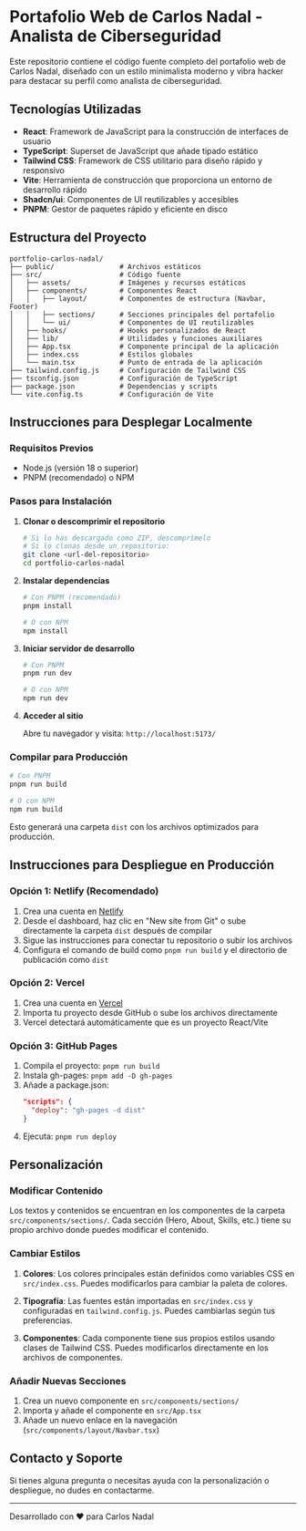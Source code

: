 # Portafolio Web de Carlos Nadal - Analista de Ciberseguridad

Este repositorio contiene el código fuente completo del portafolio web de Carlos Nadal, diseñado con un estilo minimalista moderno y vibra hacker para destacar su perfil como analista de ciberseguridad.

## Tecnologías Utilizadas

- **React**: Framework de JavaScript para la construcción de interfaces de usuario
- **TypeScript**: Superset de JavaScript que añade tipado estático
- **Tailwind CSS**: Framework de CSS utilitario para diseño rápido y responsivo
- **Vite**: Herramienta de construcción que proporciona un entorno de desarrollo rápido
- **Shadcn/ui**: Componentes de UI reutilizables y accesibles
- **PNPM**: Gestor de paquetes rápido y eficiente en disco

## Estructura del Proyecto

```
portfolio-carlos-nadal/
├── public/                # Archivos estáticos
├── src/                   # Código fuente
│   ├── assets/            # Imágenes y recursos estáticos
│   ├── components/        # Componentes React
│   │   ├── layout/        # Componentes de estructura (Navbar, Footer)
│   │   ├── sections/      # Secciones principales del portafolio
│   │   └── ui/            # Componentes de UI reutilizables
│   ├── hooks/             # Hooks personalizados de React
│   ├── lib/               # Utilidades y funciones auxiliares
│   ├── App.tsx            # Componente principal de la aplicación
│   ├── index.css          # Estilos globales
│   └── main.tsx           # Punto de entrada de la aplicación
├── tailwind.config.js     # Configuración de Tailwind CSS
├── tsconfig.json          # Configuración de TypeScript
├── package.json           # Dependencias y scripts
└── vite.config.ts         # Configuración de Vite
```

## Instrucciones para Desplegar Localmente

### Requisitos Previos

- Node.js (versión 18 o superior)
- PNPM (recomendado) o NPM

### Pasos para Instalación

1. **Clonar o descomprimir el repositorio**

   ```bash
   # Si lo has descargado como ZIP, descomprímelo
   # Si lo clonas desde un repositorio:
   git clone <url-del-repositorio>
   cd portfolio-carlos-nadal
   ```

2. **Instalar dependencias**

   ```bash
   # Con PNPM (recomendado)
   pnpm install

   # O con NPM
   npm install
   ```

3. **Iniciar servidor de desarrollo**

   ```bash
   # Con PNPM
   pnpm run dev

   # O con NPM
   npm run dev
   ```

4. **Acceder al sitio**
   
   Abre tu navegador y visita: `http://localhost:5173/`

### Compilar para Producción

```bash
# Con PNPM
pnpm run build

# O con NPM
npm run build
```

Esto generará una carpeta `dist` con los archivos optimizados para producción.

## Instrucciones para Despliegue en Producción

### Opción 1: Netlify (Recomendado)

1. Crea una cuenta en [Netlify](https://www.netlify.com/)
2. Desde el dashboard, haz clic en "New site from Git" o sube directamente la carpeta `dist` después de compilar
3. Sigue las instrucciones para conectar tu repositorio o subir los archivos
4. Configura el comando de build como `pnpm run build` y el directorio de publicación como `dist`

### Opción 2: Vercel

1. Crea una cuenta en [Vercel](https://vercel.com/)
2. Importa tu proyecto desde GitHub o sube los archivos directamente
3. Vercel detectará automáticamente que es un proyecto React/Vite

### Opción 3: GitHub Pages

1. Compila el proyecto: `pnpm run build`
2. Instala gh-pages: `pnpm add -D gh-pages`
3. Añade a package.json:
   ```json
   "scripts": {
     "deploy": "gh-pages -d dist"
   }
   ```
4. Ejecuta: `pnpm run deploy`

## Personalización

### Modificar Contenido

Los textos y contenidos se encuentran en los componentes de la carpeta `src/components/sections/`. Cada sección (Hero, About, Skills, etc.) tiene su propio archivo donde puedes modificar el contenido.

### Cambiar Estilos

1. **Colores**: Los colores principales están definidos como variables CSS en `src/index.css`. Puedes modificarlos para cambiar la paleta de colores.

2. **Tipografía**: Las fuentes están importadas en `src/index.css` y configuradas en `tailwind.config.js`. Puedes cambiarlas según tus preferencias.

3. **Componentes**: Cada componente tiene sus propios estilos usando clases de Tailwind CSS. Puedes modificarlos directamente en los archivos de componentes.

### Añadir Nuevas Secciones

1. Crea un nuevo componente en `src/components/sections/`
2. Importa y añade el componente en `src/App.tsx`
3. Añade un nuevo enlace en la navegación (`src/components/layout/Navbar.tsx`)

## Contacto y Soporte

Si tienes alguna pregunta o necesitas ayuda con la personalización o despliegue, no dudes en contactarme.

---

Desarrollado con ❤️ para Carlos Nadal
